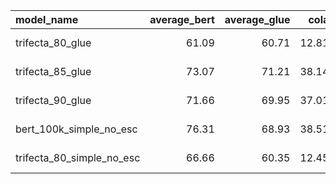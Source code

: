 | model_name                |   average_bert |   average_glue |   cola | mnli        | mrpc        |   qnli | qqp         |   rte |   sst2 | stsb        |   wnli | date_added                 |
|:--------------------------|---------------:|---------------:|-------:|:------------|:------------|-------:|:------------|------:|-------:|:------------|-------:|:---------------------------|
| trifecta_80_glue          |          61.09 |          60.71 |  12.81 | 75.87/33.05 | 79.59/70.83 |  84.92 | 86.69/81.78 | 56.32 |  81.88 | 39.34/38.37 |  57.75 | 2021-06-23 09:33:47.788175 |
| trifecta_85_glue          |          73.07 |          71.21 |  38.14 | 78.90/35.36 | 87.74/82.60 |  87.1  | 88.85/84.95 | 59.21 |  89.33 | 80.80/82.29 |  56.34 | 2021-06-23 09:33:52.929353 |
| trifecta_90_glue          |          71.66 |          69.95 |  37.01 | 78.08/31.82 | 86.64/80.88 |  86.82 | 88.61/84.82 | 57.76 |  88.3  | 77.80/78.02 |  56.34 | 2021-06-23 09:33:58.094505 |
| bert_100k_simple_no_esc   |          76.31 |          68.93 |  38.51 | 78.84/79.37 | 85.76/79.90 |  88.56 | 89.16/85.37 | 60.29 |  89.11 | 84.92/84.69 |   9.86 | 2021-06-23 09:34:03.497438 |
| trifecta_80_simple_no_esc |          66.66 |          60.35 |  12.45 | 75.93/76.70 | 79.11/70.10 |  84.62 | 87.10/82.65 | 51.99 |  82.8  | 65.22/66.03 |   9.86 | 2021-06-23 09:34:08.686805 |
